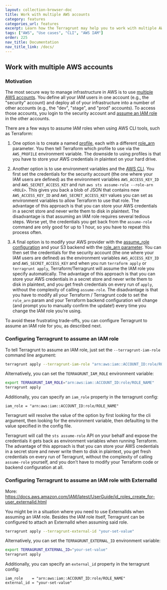 ```yaml
---
layout: collection-browser-doc
title: Work with multiple AWS accounts
category: features
categories_url: features
excerpt: Learn how the Terragrunt may help you to work with multiple AWS accounts.
tags: ["AWS", "Use cases", "CLI", "AWS IAM"]
order: 225
nav_title: Documentation
nav_title_link: /docs/
---
```


## Work with multiple AWS accounts

### Motivation

The most secure way to manage infrastructure in AWS is to use [multiple AWS accounts](https://aws.amazon.com/organizations/getting-started/best-practices/). You define all your IAM users in one account (e.g., the "security" account) and deploy all of your infrastructure into a number of other accounts (e.g., the "dev", "stage", and "prod" accounts). To access those accounts, you login to the security account and [assume an IAM role](http://docs.aws.amazon.com/cli/latest/userguide/cli-roles.html) in the other accounts.

There are a few ways to assume IAM roles when using AWS CLI tools, such as Terraform:

1.  One option is to create a named [profile](http://docs.aws.amazon.com/cli/latest/userguide/cli-multiple-profiles.html), each with a different [role\_arn](http://docs.aws.amazon.com/cli/latest/userguide/cli-roles.html) parameter. You then tell Terraform which profile to use via the `AWS_PROFILE` environment variable. The downside to using profiles is that you have to store your AWS credentials in plaintext on your hard drive.

2.  Another option is to use environment variables and the [AWS CLI](https://aws.amazon.com/cli/). You first set the credentials for the security account (the one where your IAM users are defined) as the environment variables `AWS_ACCESS_KEY_ID` and `AWS_SECRET_ACCESS_KEY` and run `aws sts assume-role --role-arn <ROLE>`. This gives you back a blob of JSON that contains new `AWS_ACCESS_KEY_ID` and `AWS_SECRET_ACCESS_KEY` values you can set as environment variables to allow Terraform to use that role. The advantage of this approach is that you can store your AWS credentials in a secret store and never write them to disk in plaintext. The disadvantage is that assuming an IAM role requires several tedious steps. Worse yet, the credentials you get back from the `assume-role` command are only good for up to 1 hour, so you have to repeat this process often.

3.  A final option is to modify your AWS provider with the [assume\_role configuration](https://www.terraform.io/docs/providers/aws/#assume-role) and your S3 backend with the [role\_arn parameter](https://www.terraform.io/docs/backends/types/s3.html#role_arn). You can then set the credentials for the security account (the one where your IAM users are defined) as the environment variables `AWS_ACCESS_KEY_ID` and `AWS_SECRET_ACCESS_KEY` and when you run `terraform apply` or `terragrunt apply`, Terraform/Terragrunt will assume the IAM role you specify automatically. The advantage of this approach is that you can store your AWS credentials in a secret store and never write them to disk in plaintext, and you get fresh credentials on every run of `apply`, without the complexity of calling `assume-role`. The disadvantage is that you have to modify all your Terraform / Terragrunt code to set the `role_arn` param and your Terraform backend configuration will change (and prompt you to manually confirm the update\!) every time you change the IAM role you’re using.

To avoid these frustrating trade-offs, you can configure Terragrunt to assume an IAM role for you, as described next.

### Configuring Terragrunt to assume an IAM role

To tell Terragrunt to assume an IAM role, just set the `--terragrunt-iam-role` command line argument:

``` bash
terragrunt apply --terragrunt-iam-role "arn:aws:iam::ACCOUNT_ID:role/ROLE_NAME"
```

Alternatively, you can set the `TERRAGRUNT_IAM_ROLE` environment variable:

``` bash
export TERRAGRUNT_IAM_ROLE="arn:aws:iam::ACCOUNT_ID:role/ROLE_NAME"
terragrunt apply
```

Additionally, you can specify an `iam_role` property in the terragrunt config:

``` hcl
iam_role = "arn:aws:iam::ACCOUNT_ID:role/ROLE_NAME"
```

Terragrunt will resolve the value of the option by first looking for the cli argument, then looking for the environment variable, then defaulting to the value specified in the config file.

Terragrunt will call the `sts assume-role` API on your behalf and expose the credentials it gets back as environment variables when running Terraform. The advantage of this approach is that you can store your AWS credentials in a secret store and never write them to disk in plaintext, you get fresh credentials on every run of Terragrunt, without the complexity of calling `assume-role` yourself, and you don’t have to modify your Terraform code or backend configuration at all.

### Configuring Terragrunt to assume an IAM role with ExternalId

More: https://docs.aws.amazon.com/IAM/latest/UserGuide/id_roles_create_for-user_externalid.html

You might be in a situation where you need to use ExternalIds when assuming an IAM role. Besides the IAM role itself, Terragrunt can be configured to attach an ExternalId when assuming said role.

``` bash
terragrunt apply --terragrunt-external-id "your-set-value"
```

Alternatively, you can set the `TERRAGRUNT_EXTERNAL_ID` environment variable:

``` bash
export TERRAGRUNT_EXTERNAL_ID="your-set-value"
terragrunt apply
```

Additionally, you can specify an `external_id` property in the terragrunt config:

``` hcl
iam_role    = "arn:aws:iam::ACCOUNT_ID:role/ROLE_NAME"
external_id = "your-set-value"
```
